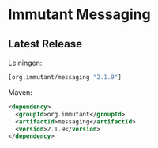 # Immutant Messaging

## Latest Release

Leiningen:

``` clj
[org.immutant/messaging "2.1.9"]
```

Maven:

``` xml
<dependency>
  <groupId>org.immutant</groupId>
  <artifactId>messaging</artifactId>
  <version>2.1.9</version>
</dependency>
```
